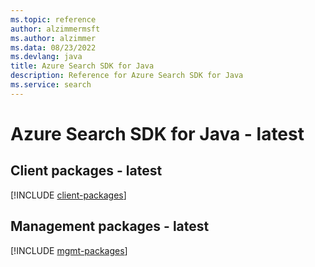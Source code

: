 ```yaml
---
ms.topic: reference
author: alzimmermsft
ms.author: alzimmer
ms.data: 08/23/2022
ms.devlang: java
title: Azure Search SDK for Java
description: Reference for Azure Search SDK for Java
ms.service: search
---
```

# Azure Search SDK for Java - latest

## Client packages - latest
[!INCLUDE [client-packages](search-client-index.md)]
## Management packages - latest
[!INCLUDE [mgmt-packages](search-mgmt-index.md)]
